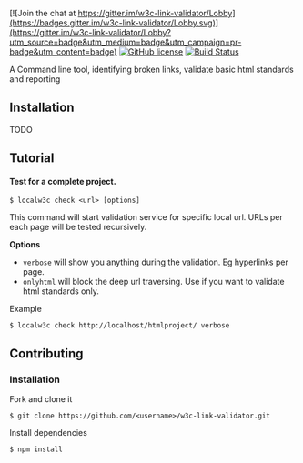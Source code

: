 

[![Join the chat at https://gitter.im/w3c-link-validator/Lobby](https://badges.gitter.im/w3c-link-validator/Lobby.svg)](https://gitter.im/w3c-link-validator/Lobby?utm_source=badge&utm_medium=badge&utm_campaign=pr-badge&utm_content=badge)
[![GitHub license](https://img.shields.io/badge/license-MIT-blue.svg)](https://raw.githubusercontent.com/99xt/w3c-link-validator/master/LICENSE)
[![Build Status](https://travis-ci.org/shalithasuranga/w3c-link-validator.svg?branch=master)](https://travis-ci.org/shalithasuranga/w3c-link-validator)

A Command line tool, identifying broken links, validate basic html standards and reporting 


## Installation

TODO


## Tutorial

#### Test for a complete project.

`
$ localw3c check <url> [options]
`

This command will start validation service for specific local url. URLs per each page will be tested recursively.

**Options**

- `verbose` will show you anything during the validation. Eg hyperlinks per page.
- `onlyhtml` will block the deep url traversing. Use if you want to validate html standards only. 

Example 

`
$ localw3c check http://localhost/htmlproject/ verbose
`


## Contributing

### Installation
Fork and clone it 

`
$ git clone https://github.com/<username>/w3c-link-validator.git
`

Install dependencies

`
$ npm install
`






